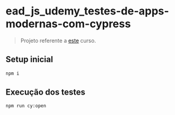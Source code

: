 # ead_js_udemy_testes-de-apps-modernas-com-cypress

> Projeto referente a [este](https://www.udemy.com/course/testes-cypress/) curso.

## Setup inicial

```sh
npm i
```

## Execução dos testes

```sh
npm run cy:open
```
